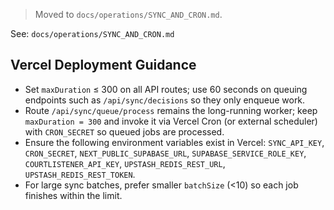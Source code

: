 > Moved to `docs/operations/SYNC_AND_CRON.md`.

See: `docs/operations/SYNC_AND_CRON.md`

## Vercel Deployment Guidance

- Set `maxDuration` ≤ 300 on all API routes; use 60 seconds on queuing endpoints such as `/api/sync/decisions` so they only enqueue work.
- Route `/api/sync/queue/process` remains the long-running worker; keep `maxDuration = 300` and invoke it via Vercel Cron (or external scheduler) with `CRON_SECRET` so queued jobs are processed.
- Ensure the following environment variables exist in Vercel: `SYNC_API_KEY`, `CRON_SECRET`, `NEXT_PUBLIC_SUPABASE_URL`, `SUPABASE_SERVICE_ROLE_KEY`, `COURTLISTENER_API_KEY`, `UPSTASH_REDIS_REST_URL`, `UPSTASH_REDIS_REST_TOKEN`.
- For large sync batches, prefer smaller `batchSize` (<10) so each job finishes within the limit.

